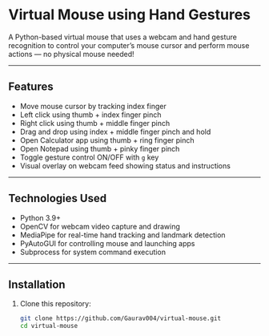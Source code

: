 # Virtual Mouse using Hand Gestures

A Python-based virtual mouse that uses a webcam and hand gesture recognition to control your computer’s mouse cursor and perform mouse actions — no physical mouse needed!

---

## Features

- Move mouse cursor by tracking index finger
- Left click using thumb + index finger pinch
- Right click using thumb + middle finger pinch
- Drag and drop using index + middle finger pinch and hold
- Open Calculator app using thumb + ring finger pinch
- Open Notepad using thumb + pinky finger pinch
- Toggle gesture control ON/OFF with `g` key
- Visual overlay on webcam feed showing status and instructions

---

## Technologies Used

- Python 3.9+
- OpenCV for webcam video capture and drawing
- MediaPipe for real-time hand tracking and landmark detection
- PyAutoGUI for controlling mouse and launching apps
- Subprocess for system command execution

---

## Installation

1. Clone this repository:

   ```bash
   git clone https://github.com/Gaurav004/virtual-mouse.git
   cd virtual-mouse

